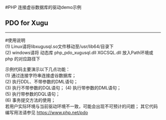 #PHP 连接虚谷数据库的驱动demo示例
## PDO for Xugu
--------------
#使用说明  
(1) Linux请将libxugusql.so文件移动至/usr/lib64/目录下  
(2) windows请将 动态库 php_pdo_xugusql.dll XGCSQL.dll 放入Path环境或php 的对应路径下

示例代码主要演示以下几点功能：  
(1)  通过连接字符串连接虚谷数据库；  
(2)  执行DDL、不带参数的DML语句；  
(3)  执行不带参数的DQL语句；
(4)  执行带参数的DML语句；  
(5)  执行带参数的DQL语句；  
(6)  事务提交方法的使用；  
若用户实际环境与当前驱动环境不一致，可能会出现不可预计的问题；
其它代码编写用法请参见 https://www.php.net/pdo



